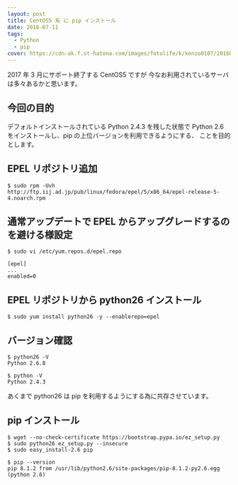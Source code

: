 ```yaml
---
layout: post
title: CentOS5 系 に pip インストール
date: 2016-07-11
tags:
  - Python
  - pip
cover: https://cdn-ak.f.st-hatena.com/images/fotolife/k/kenzo0107/20160711/20160711114558.jpg
---
```


2017 年 3 月にサポート終了する CentOS5 ですが
今なお利用されているサーバは多々あるかと思います。

## 今回の目的

デフォルトインストールされている Python 2.4.3 を残した状態で
Python 2.6 をインストールし、pip の上位バージョンを利用できるようにする、
ことを目的とします。

## EPEL リポジトリ追加

```
$ sudo rpm -Uvh http://ftp.iij.ad.jp/pub/linux/fedora/epel/5/x86_64/epel-release-5-4.noarch.rpm
```

## 通常アップデートで EPEL からアップグレードするのを避ける様設定

```
$ sudo vi /etc/yum.repos.d/epel.repo

[epel]
...
enabled=0
```

## EPEL リポジトリから python26 インストール

```
$ sudo yum install python26 -y --enablerepo=epel
```

## バージョン確認

```shell
$ python26 -V
Python 2.6.8

$ python -V
Python 2.4.3
```

あくまで python26 は pip を利用するようにする為に共存させています。

## pip インストール

```shell
$ wget --no-check-certificate https://bootstrap.pypa.io/ez_setup.py
$ sudo python26 ez_setup.py --insecure
$ sudo easy_install-2.6 pip
```

```
$ pip --version
pip 8.1.2 from /usr/lib/python2.6/site-packages/pip-8.1.2-py2.6.egg (python 2.6)
```
